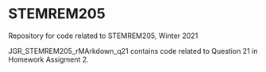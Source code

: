 # STEMREM205
 Repository for code related to STEMREM205, Winter 2021

JGR_STEMREM205_rMArkdown_q21 contains code related to Question 21 in Homework Assigment 2. 

